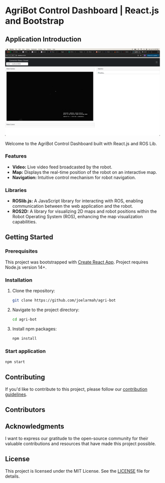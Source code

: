 # AgriBot Control Dashboard | React.js and Bootstrap

## Application Introduction

![Robot Control Console Dashboard](screenshots/home.png?raw=true)

Welcome to the AgriBot Control Dashboard built with React.js and ROS Lib. 

### Features

- **Video:** Live video feed broadcasted by the robot.
- **Map:** Displays the real-time position of the robot on an interactive map.
- **Navigation:** Intuitive control mechanism for robot navigation.

### Libraries

- **ROSlib.js:** A JavaScript library for interacting with ROS, enabling communication between the web application and the robot.
- **ROS2D:** A library for visualizing 2D maps and robot positions within the Robot Operating System (ROS), enhancing the map visualization capabilities.

## Getting Started

### Prerequisites

This project was bootstrapped with [Create React App](https://github.com/facebook/create-react-app).
Project requires Node.js version 14+.

### Installation

1. Clone the repository:

    ```bash
    git clone https://github.com/joelarmah/agri-bot
    ```

2. Navigate to the project directory:

    ```bash
    cd agri-bot
    ```

3. Install npm packages:

    ```bash
    npm install
    ```

### Start application

```bash
npm start
```

## Contributing
If you'd like to contribute to this project, please follow our [contribution guidelines](CONTRIBUTING.md).

## Contributors

## Acknowledgments
I want to express our gratitude to the open-source community for their valuable contributions and resources that have made this project possible.

## License
This project is licensed under the MIT License. See the [LICENSE](LICENSE) file for details.
